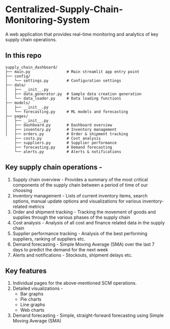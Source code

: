 # Centralized-Supply-Chain-Monitoring-System
A web application that provides real-time monitoring and analytics of key supply chain operations.


## In this repo
```
supply_chain_dashboard/
├── main.py                # Main streamlit app entry point
├── config/
│   └── settings.py        # Configuration settings
├── data/
│   ├── __init__.py
│   ├── data_generator.py  # Sample data creation generation
│   └── data_loader.py     # Data loading functions
├── models/
│   ├── __init__.py
│   └── forecasting.py     # ML models and forecasting
├── pages/
│   ├── __init__.py
│   ├── dashboard.py       # Dashboard overview
│   ├── inventory.py       # Inventory management
│   ├── orders.py          # Order & shipment tracking
    ├── costs.py           # Cost analysis
    ├── suppliers.py       # Supplier performance
    ├── forecasting.py     # Demand forecasting
    └── alerts.py          # Alerts & notifications

```


## Key supply chain operations -
1. Supply chain overview - Provides a summary of the most critical components of the supply chain between a period of time of our choosing
2. Inventory management -  Lists of current inventory items, search options, manual update options and visualizations for various inventory-related metrics
3. Order and shipment tracking - Tracking the movement of goods and supplies through the various phases of the supply chain
4. Cost analysis - Analysis of all cost and finance related data in the supply chain
5. Supplier performance tracking - Analysis of the best performing suppliers, ranking of suppliers etc.
6. Demand forecasting - Simple Moving Average (SMA) over the last 7 days to predict the demand for the next week
7. Alerts and notifications - Stockouts, shipment delays etc.


## Key features
1. Individual pages for the above-mentioned SCM operations.
2. Detailed visualizations -
   - Bar graphs
   - Pie charts
   - Line graphs
   - Web charts
3. Demand forecasting - Simple, straight-forward forecasting using Simple Moving Average (SMA)

